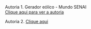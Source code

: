 Autoria 1. Gerador eólico - Mundo SENAI
<br>
<a href="https://docs.google.com/document/d/1qCqyz3EAK3RYaGbhREMVfJWRdau-1TPwcrESLDGb4Fk/edit?usp=sharing"/>
Clique aqui para ver a autoria
</a>

Autoria 2. <a href="https://www.canva.com/design/DAFSOQi-L-Y/BDnlC26-0dfPQU10IkCR1A/watch?utm_content=DAFSOQi-L-Y&utm_campaign=designshare&utm_medium=link2&utm_source=sharebutton"/>Clique aqui</a>
